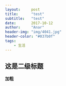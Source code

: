 ```yaml
---
layout:     post
title:      "test"
subtitle:   "test"
date:       2017-10-12
author:     "Anar"
header-img: "img/4041.jpg"
header-color: "#037b0f"
tags:
    - 生活
---
```


## 这是二级标题

**加粗**
